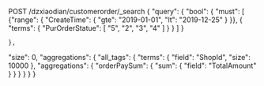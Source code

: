 POST /dzxiaodian/customerorder/_search
{
    "query": {
      "bool": {
          "must": [
             {"range": {
              "CreateTime": {
                 "gte": "2019-01-01",
                 "lt": "2019-12-25"
              }
           }}, {
            "terms": {
            "PurOrderStatue": [
              "5",
              "2",
              "3",
              "4"
            ]
          }
        }
          ]
      }

    },
         
   "size": 0,
"aggregations": {
      "all_tags": {
      "terms": {
        "field": "ShopId",
        "size": 10000
      },
      "aggregations": {
        "orderPaySum": {
          "sum": {
            "field": "TotalAmount"
          }
        }
      }
    }
  }
}